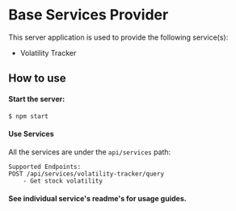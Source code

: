 # Base Services Provider

This server application is used to provide the following service(s):
- Volatility Tracker


## How to use 
#### Start the server:
```
$ npm start
```

#### Use Services
All the services are under the `api/services` path:
```
Supported Endpoints:
POST /api/services/volatility-tracker/query
    - Get stock volatility
```

#### See individual service's readme's for usage guides.
